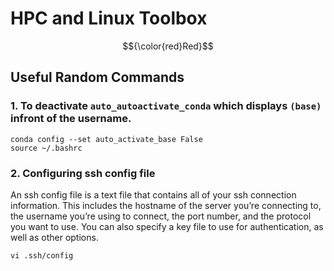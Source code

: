 # HPC and Linux Toolbox

$${\color{red}Red}$$

## Useful Random Commands
### 1. To deactivate `auto_autoactivate_conda` which displays `(base)` infront of the username. 
```
conda config --set auto_activate_base False
source ~/.bashrc
```


### 2. Configuring ssh config file
An ssh config file is a text file that contains all of your ssh connection information. This includes the hostname of the server you’re connecting to, the username you’re using to connect, the port number, and the protocol you want to use. You can also specify a key file to use for authentication, as well as other options.
```
vi .ssh/config
```
